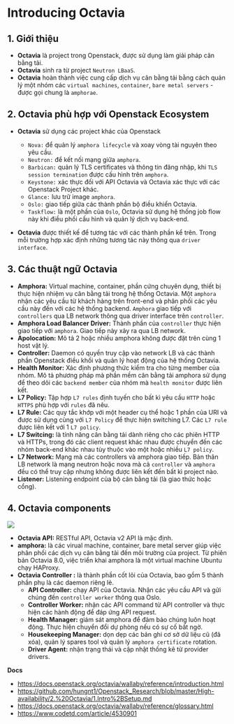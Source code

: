 # Introducing Octavia
## 1. Giới thiệu 
- **Octavia** là project trong Openstack, được sử dụng làm giải pháp cân bằng tải.
- **Octavia** sinh ra từ project `Neutron LBaaS`.
- **Octavia** hoàn thành việc cung cấp dịch vụ cân bằng tải bằng cách quản lý một nhóm các `virtual machines`, `container`, `bare metal servers` - được gọi chung là `amphorae`.

## 2. Octavia phù hợp với Openstack Ecosystem
- **Octavia** sử dụng các project khác của Openstack
    + `Nova:` để quản lý `amphora lifecycle` và xoay vòng tài nguyên theo yêu cầu.
    + `Neutron:` để kết nối mạng giữa `amphora`.
    + `Barbican:` quản lý TLS certificates và thông tin đăng nhập, khi `TLS session termination` được cấu hình trên `amphora`.
    + `Keystone:` xác thực đối với API Octavia và Octavia xác thực với các Openstack Project khác.
    + `Glance:` lưu trữ image `amphora`.
    + `Oslo:` giao tiếp giữa các thành phần bộ điều khiển Octavia.
    + `Taskflow:` là một phần của `Oslo`, Octavia sử dụng hệ thống job flow này khi điều phối cấu hình và quản lý dịch vụ back-end.

- **Octavia** được thiết kế để tương tác với các thành phần kể trên. Trong mỗi trường hợp xác định những tương tác này thông qua `driver interface`.

## 3. Các thuật ngữ Octavia
- **Amphora:** Virtual machine, container, phần cứng chuyên dụng, thiết bị thực hiện nhiệm vụ cân bằng tải trong hệ thống Octavia. Một `amphora` nhận các yêu cầu từ khách hàng trên front-end và phân phối các yêu cầu này đến với các hệ thống backend. `Amphora` giao tiếp với `controllers` qua LB network thông qua driver interface trên `controller`.
- **Amphora Load Balancer Driver:** Thành phần của `controller` thực hiện giao tiếp với `amphora`. Giao tiếp này xảy ra qua LB network.
- **Apolocation:** Mô tả 2 hoặc nhiều amphora không được đặt trên cùng 1 host vật lý.
- **Controller:** Daemon có quyền truy cập vào network LB và các thành phần Openstack điều khối và quản lý hoạt động của hệ thống Octavia.
- **Health Monitor:** Xác định phương thức kiểm tra cho từng member của nhóm. Mô tả phương pháp mà phần mềm cân bằng tải amphora sử dụng để theo dõi các `backend member` của nhóm mà `health monitor` được liên kết.
- **L7 Policy:** Tập hợp `L7 rules` định tuyến cho bất kì yêu cầu `HTTP` hoặc `HTTPS` phù hợp với `rules` đã nêu.
- **L7 Rule:** Các quy tắc khớp với một header cụ thể hoặc 1 phần của URI và được sử dụng cùng với `L7 Policy` để thực hiện switching L7. Các `L7 rule` được liên kết với 1 `L7 policy`.
- **L7 Switcing:** là tính năng cân bằng tải dành riêng cho các phiên HTTP và HTTPs, trong đó các client request khác nhau được chuyển đến các nhóm back-end khác nhau tùy thuộc vào một hoặc nhiều `L7 policy`.
- **L7 Network:** Mạng mà các controllers và amphora giao tiếp. Bản thân LB network là mạng neutron hoặc nova mà cả `controller` và `amphora` đều có thể truy cập nhưng không được liên kết đến bất kì project nào.
- **Listener:** Listening endpoint của bộ cân bằng tải (là giao thức hoặc cổng).

## 4. Octavia components
![](https://docs.openstack.org/octavia/wallaby/_images/octavia-component-overview.svg)
- **Octavia API:** RESTful API, Octavia v2 API là mặc định.
- **amphora:** là các virual machine, container, bare metal server giúp việc phân phối các dịch vụ cân bằng tải đến môi trường của project. Từ phiên bản Octavia 8.0, việc triển khai amphora là một virtual machine Ubuntu chạy HAProxy.
- **Octavia Controller :** là thành phần cốt lõi của Octavia, bao gồm 5 thành phần phụ là các daemon riêng lẻ.
    + **API Controller:** chạy API của Octavia. Nhận các yêu cầu API và gửi chúng đến `controller worker` thông qua Oslo.
    + **Controller Worker:** nhận các API command từ API controller và thực hiện các hành động để đáp ứng API request.
    + **Health Manager:** giám sát amphora để đảm bảo chúng luôn hoạt động. Thực hiện chuyển đổi dự phòng nếu có sự cố bất ngờ.
    + **Housekeeping Manager:** dọn dẹp các bản ghi cơ sở dữ liệu cũ (đã xóa), quản lý spares tool và quản lý `amphora certificate` rotation.
    + **Driver Agent:** nhận trạng thái và cập nhật thống kê từ provider drivers.


__Docs__
- https://docs.openstack.org/octavia/wallaby/reference/introduction.html
- https://github.com/hungnt1/Openstack_Research/blob/master/High-availability/2.%20Octavia/1.Intro%2BSetup.md
- https://docs.openstack.org/octavia/wallaby/reference/glossary.html
- https://www.codetd.com/article/4530901
